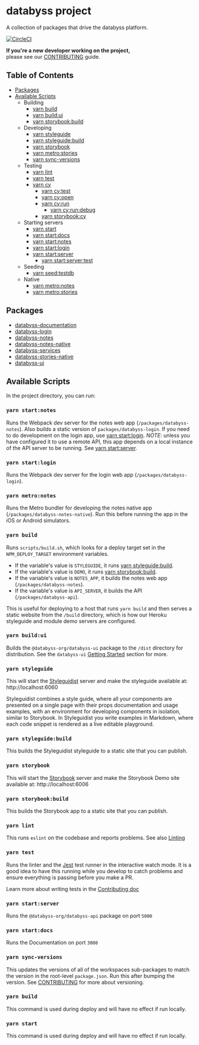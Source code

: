 # databyss project

A collection of packages that drive the databyss platform.

[![CircleCI](https://circleci.com/gh/databyss-org/databyss/tree/master.svg?style=svg)](https://circleci.com/gh/databyss-org/databyss/tree/master)

**If you're a new developer working on the project,**  
please see our [CONTRIBUTING](CONTRIBUTING.md) guide.

## Table of Contents

- [Packages](#packages)
- [Available Scripts](#available-scripts)
  - Building
    - [yarn build](#yarn-build)
    - [yarn build:ui](#yarn-buildui)
    - [yarn storybook:build](#yarn-storybookbuild)
  - Developing
    - [yarn styleguide](#yarn-styleguide)
    - [yarn styleguide:build](#yarn-styleguidebuild)
    - [yarn storybook](#yarn-storybook)
    - [yarn metro:stories](#yarn-metronotes)
    - [yarn sync-versions](#yarn-sync-versions)
  - Testing
    - [yarn lint](#yarn-lint)
    - [yarn test](#yarn-test)
    - [yarn cy](#yarn-testcy)
      - [yarn cy:test](#yarn-testcy)
      - [yarn cy:open](#yarn-cyopen)
      - [yarn cy:run](#yarn-cyrun)
        - [yarn cy:run:debug](#yarn-cyrundebug)
      - [yarn storybook:cy](#yarn-storybookcy)
  - Starting servers
    - [yarn start](#yarn-start)
    - [yarn start:docs](#yarn-startdocs)
    - [yarn start:notes](#yarn-start-notes)
    - [yarn start:login](#yarn-start-login)
    - [yarn start:server](#yarn-startserver)
      - [yarn start:server:test](#yarn-startserver)
  - Seeding
    - [yarn seed:testdb](@yarn-seedtestdb)
  - Native
    - [yarn metro:notes](#yarn-metronotes)
    - [yarn metro:stories](#yarn-metronotes)

## Packages

- [databyss-documentation](packages/databyss-documentation)
- [databyss-login](packages/databyss-login)
- [databyss-notes](packages/databyss-notes)
- [databyss-notes-native](packages/databyss-notes-native)
- [databyss-services](packages/databyss-services)
- [databyss-stories-native](packages/databyss-stories-native)
- [databyss-ui](packages/databyss-ui)

## Available Scripts

In the project directory, you can run:

### `yarn start:notes`

Runs the Webpack dev server for the notes web app (`/packages/databyss-notes`). Also builds a static version of `packages/databyss-login`. If you need to do development on the login app, use [yarn start:login](#yarn-start-login). _NOTE_: unless you have configured it to use a remote API, this app depends on a local instance of the API server to be running. See [yarn start:server](#yarn-start-server).

### `yarn start:login`

Runs the Webpack dev server for the login web app (`/packages/databyss-login`).

### `yarn metro:notes`

Runs the Metro bundler for developing the notes native app (`/packages/databyss-notes-native`). Run this before running the app in the iOS or Android simulators.

### `yarn build`

Runs `scripts/build.sh`, which looks for a deploy target set in the `NPM_DEPLOY_TARGET` environment variables.

- If the variable's value is `STYLEGUIDE`, it runs [yarn styleguide:build](#yarn-styleguidebuild).
- If the variable's value is `DEMO`, it runs [yarn storybook:build](#yarn-storybookbuild).
- If the variable's value is `NOTES_APP`, it builds the notes web app (`/packages/databyss-notes`).
- If the variable's value is `API_SERVER`, it builds the API (`/packages/databyss-api`).

This is useful for deploying to a host that runs `yarn build` and then serves a static website from the `/build` directory, which is how our Heroku styleguide and module demo servers are configured.

### `yarn build:ui`

Builds the `@databyss-org/databyss-ui` package to the `/dist` directory for distribution. See the `databyss-ui` [Getting Started](packages/databyss-ui/README.md#getting-started) section for more.

### `yarn styleguide`

This will start the [Styleguidist](https://react-styleguidist.js.org/) server and make the styleguide available at: http://localhost:6060

Styleguidist combines a style guide, where all your components are presented on a single page with their props documentation and usage examples, with an environment for developing components in isolation, similar to Storybook. In Styleguidist you write examples in Markdown, where each code snippet is rendered as a live editable playground.

### `yarn styleguide:build`

This builds the Styleguidist styleguide to a static site that you can publish.

### `yarn storybook`

This will start the [Storybook](https://storybook.js.org/) server and make the Storybook Demo site available at: http://localhost:6006

### `yarn storybook:build`

This builds the Storybook app to a static site that you can publish.

### `yarn lint`

This runs `eslint` on the codebase and reports problems. See also [Linting](#linting)

### `yarn test`

Runs the linter and the [Jest](https://jestjs.io/) test runner in the interactive watch mode. It is a good idea to have this running while you develop to catch problems and ensure everything is passing before you make a PR.

Learn more about writing tests in the [Contributing doc](CONTRIBUTING.md#writing-tests)

### `yarn start:server`

Runs the `@databyss-org/databyss-api` package on port `5000`

### `yarn start:docs`

Runs the Documentation on port `3000`

### `yarn sync-versions`

This updates the versions of all of the workspaces sub-packages to match the version in the root-level `package.json`. Run this after bumping the version. See [CONTRIBUTING](CONTRIBUTING.md) for more about versioning.

### `yarn build`

This command is used during deploy and will have no effect if run locally.

### `yarn start`

This command is used during deploy and will have no effect if run locally.
